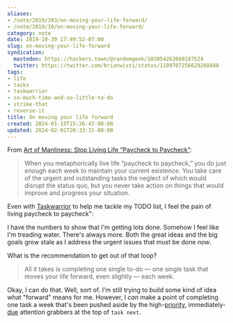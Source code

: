```yaml
---
aliases:
- /note/2019/303/on-moving-your-life-forward/
- /note/2019/10/on-moving-your-life-forward/
category: note
date: 2019-10-30 17:49:52-07:00
slug: on-moving-your-life-forward
syndication:
  mastodon: https://hackers.town/@randomgeek/103054262600187524
  twitter: https://twitter.com/brianwisti/status/1189707256629268480
tags:
- life
- tasks
- taskwarrior
- so-much-time-and-so-little-to-do
- strike-that
- reverse-it
title: On moving your life forward
created: 2024-01-15T15:26:47-08:00
updated: 2024-02-01T20:33:31-08:00
---
```


From [Art of Manliness: Stop Living Life “Paycheck to Paycheck”](https://www.artofmanliness.com/articles/sunday-firesides-stop-living-life-paycheck-to-paycheck/):

 > 
 > When you metaphorically live life “paycheck to paycheck,” you do just enough  each week to maintain your current existence.  You take care of the urgent and outstanding tasks the neglect of which would disrupt the status quo, but you never take action on things that would improve and progress your situation.

Even with [Taskwarrior](../../../card/Taskwarrior.md) to help me tackle my TODO list, I feel the pain of living  paycheck to paycheck":

I have the numbers to show that I'm getting lots done. Somehow I feel like I'm treading water. There's always more. Both the great ideas and the big goals grow stale as I address the urgent issues that must be done *now*.

What is the recommendation to get out of that loop?

 > 
 > All it takes is completing one single to-do — one single task that moves your life forward, even slightly — each week.

Okay, I can do that. Well, sort of. I'm still trying to build some kind of idea what "forward" means for me. However, I *can* make a point of completing one task a week that's been pushed aside by the high-[priority](../../2017/12/taskwarrior-priorities.md), immediately-[due](../../2018/01/taskwarrior-due-dates.md) attention grabbers at the top of `task next`.
